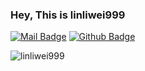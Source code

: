 ### Hey, This is linliwei999

[![Mail Badge](https://img.shields.io/badge/-linliwei999@foxmail.com-c14438?style=flat&logo=Gmail&logoColor=white&link=mailto:linliwei999@foxmail.com)](mailto:linliwei999@foxmail.com) [![Github Badge](https://img.shields.io/badge/-linliwei999-grey?style=flat&logo=github&logoColor=white&link=https://github.com/linliwei999/)](https://www.github.com/linliwei999/)

<p align=left> <img src=https://komarev.com/ghpvc/?username=linliwei999 alt=linliwei999 /> </p>

<!--
<a href="https://github.com/linliwei999">
  <img align="center" alt="GitHub Stats" src="https://github-readme-stats.vercel.app/api?username=linliwei999&show_icons=true&include_all_commits=true" />
</a>
--!>
